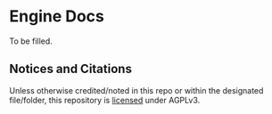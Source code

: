 # Engine Docs

To be filled.

## Notices and Citations

Unless otherwise credited/noted in this repo or within the designated file/folder, this repository is [licensed](/LICENSE) under AGPLv3.